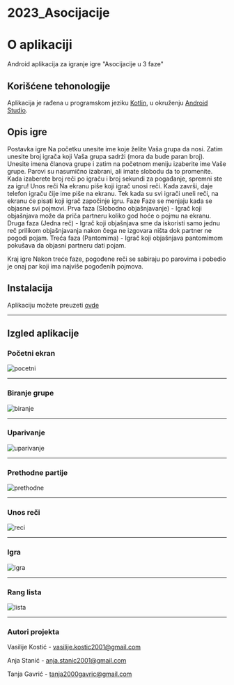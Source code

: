 # 2023_Asocijacije

# O aplikaciji

Android aplikacija za igranje igre "Asocijacije u 3 faze"

## Korišćene tehonologije

Aplikacija je rađena u programskom jeziku [Kotlin](https://kotlinlang.org/), u okruženju [Android Studio](https://developer.android.com/studio).

## Opis igre

Postavka igre
Na početku unesite ime koje želite Vaša grupa da nosi. Zatim unesite broj igrača koji Vaša grupa sadrži (mora da bude paran broj). Unesite imena članova grupe i zatim na početnom meniju izaberite ime Vaše grupe. Parovi su nasumično izabrani, ali imate slobodu da to promenite. Kada izaberete broj reči po igraču i broj sekundi za pogađanje, spremni ste za igru!
Unos reči
Na ekranu piše koji igrač unosi reči. Kada završi, daje telefon igraču čije ime piše na ekranu. Tek kada su svi igrači uneli reči, na ekranu će pisati koji igrač započinje igru.
Faze
Faze se menjaju kada se objasne svi pojmovi.
Prva faza (Slobodno objašnjavanje) - Igrač koji objašnjava može da priča partneru koliko god hoće o pojmu na ekranu.
Druga faza (Jedna reč) - Igrač koji objašnjava sme da iskoristi samo jednu reč prilikom objašnjavanja nakon čega ne izgovara ništa dok partner ne pogodi pojam.
Treća faza (Pantomima) - Igrač koji objašnjava pantomimom pokušava da objasni partneru dati pojam.

Kraj igre
Nakon treće faze, pogođene reči se sabiraju po parovima i pobedio je onaj par koji ima najviše pogođenih pojmova.

## Instalacija

Aplikaciju možete preuzeti [ovde](https://drive.google.com/drive/folders/1oNr7uWwlvGARSucjCQZoqWhaqXzQHBKQ)

---

## Izgled aplikacije

### Početni ekran

![pocetni](<Screenshot_20230727_144505_My Application.jpg>)

---

### Biranje grupe

![biranje](<Screenshot_20230727_144603_My Application.jpg>)

---

### Uparivanje

![uparivanje](<Screenshot_20230727_144652_My Application.jpg>)

---

### Prethodne partije

![prethodne](<Screenshot_20230727_144810_My Application.jpg>)

---

### Unos reči

![reci](<Screenshot_20230727_144843_My Application.jpg>)

---

### Igra

![igra](<Screenshot_20230727_145218_My Application.jpg>)

---

### Rang lista

![lista](<Screenshot_20230727_145321_My Application.jpg>)

---

### Autori projekta

Vasilije Kostić - vasilije.kostic2001@gmail.com

Anja Stanić - anja.stanic2001@gmail.com

Tanja Gavrić - tanja2000gavric@gmail.com
